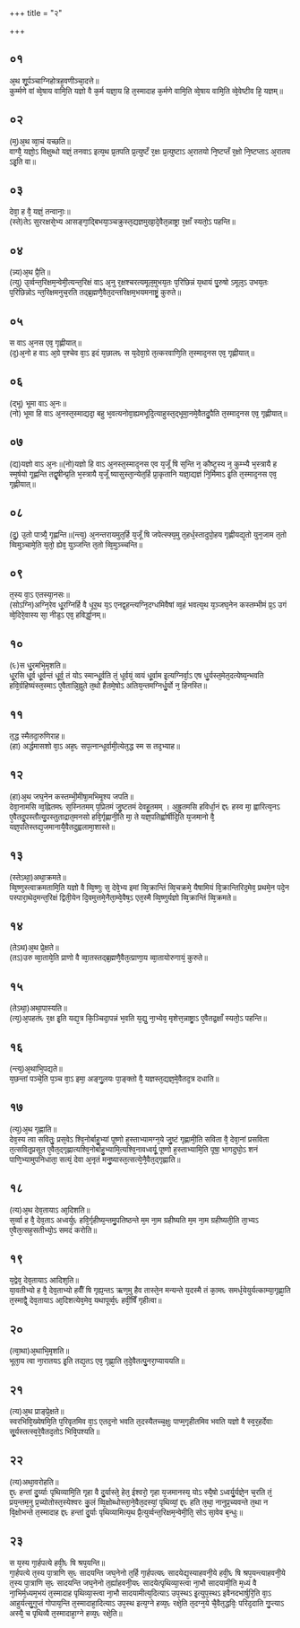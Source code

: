 +++
title = "२"

+++
## ०१
अ᳘थ शू᳘र्पञ्चाग्निहोत्रह᳘वणीञ्चा᳘दत्ते॥  
कुर्म्मणे वां व्वे᳘षाय वामि᳘ति यज्ञो वै क᳘र्म यज्ञा᳘य हि त᳘स्मादाह क᳘र्मणे वामि᳘ति व्वे᳘षाय वामि᳘ति व्वे᳘वेष्टीव हि᳘ यज्ञम्॥  
## ०२
(म᳘)अ᳘थ व्वा᳘चं यच्छति॥  
वाग्वै᳘ यज्ञो᳘ऽ विक्षुब्धो यज्ञं᳘ तनवाऽ इत्य᳘थ प्र᳘तपति प्र᳘त्युष्टँ र᳘क्षः प्र᳘त्युष्टाऽ अ᳘रातयो नि᳘ष्टप्तँ र᳘क्षो नि᳘ष्टप्ताऽ अ᳘रातय ऽइ᳘ति वा॥  
## ०३
देवा᳘ ह वै᳘ यज्ञं᳘ तन्वानाः᳘॥  
(स्ते)तेऽ सुररक्षसे᳘भ्य आसङ्गा᳘द्बिभया᳘ञ्चक्रुस्त᳘द्यज्ञमुखा᳘दे᳘वैत᳘न्नाष्ट्रा र᳘क्षाँ स्यतो᳘ऽ पहन्ति॥  
## ०४
(न्न्य)अ᳘थ प्रै᳘ति॥  
(त्यु) उ᳘र्व्वन्त᳘रिक्षम᳘न्वेमी᳘त्यन्त᳘रिक्षं वाऽ अ᳘नु र᳘क्षश्चरत्यमूल᳘मुभय᳘तः प᳘रिछिन्नं य᳘थायं पु᳘रुषो 
ऽमूल᳘ऽ उभय᳘तः प᳘रिछिन्नोऽ न्त᳘रिक्षमनुच᳘रति तद्ब्र᳘ह्मणै᳘वैत᳘दन्तरिक्षम᳘भयमनाष्ट्रं᳘ कुरुते॥  
## ०५
स वाऽ अ᳘नस एव᳘ गृह्णीयात्॥  
(द᳘)अ᳘नो ह वाऽ अ᳘ग्रे प᳘श्चेव वा᳘ऽ इदं य᳘छालᳮ स य᳘देवा᳘ग्रे त᳘त्करवाणि᳘ति त᳘स्माद᳘नस एव᳘ गृह्णीयात्॥  
## ०६
(द्भू) भूमा वाऽ अ᳘नः॥  
(नो) भूमा हि वाऽ अ᳘नस्त᳘स्माद्यदा᳘ बहु भ᳘वत्यनोवा᳘ह्यमभूदि᳘त्याहुस्त᳘द्भूमा᳘नमे᳘वैतदु᳘पैति त᳘स्माद᳘नस एव᳘ गृह्णीयात्॥  
## ०७
(द्य)यज्ञो वाऽ अ᳘नः॥(नो)यज्ञो हि वाऽ अ᳘नस्त᳘स्माद᳘नस एव य᳘जूँ षि  स᳘न्ति न᳘ कौष्ट᳘स्य न᳘ कुम्भ्यै भ᳘स्त्रायै ह स्म᳘र्षयो गृ᳘ह्णन्ति तद्वृ᳘षीन्प्र᳘ति भ᳘स्त्रायै य᳘जूँ ष्यासुस्ता᳘न्येत᳘र्हि प्रा᳘कृतानि यज्ञा᳘द्यज्ञं नि᳘र्मिमाऽ इ᳘ति त᳘स्माद᳘नस एव᳘ गृह्णीयात्॥  
## ०८
(दु᳘) उ᳘तो पात्र्यै᳘ गृह्णन्ति॥(न्त्य᳘) अ᳘नन्तरायमुत᳘र्हि य᳘जूँ षि जपेत्स्फ्य᳘मु त᳘हर्ध᳘स्तादुपो᳘हय गृह्णीयद्य᳘तो युन᳘जाम त᳘तो व्विमुञ्चामे᳘ति य᳘तो᳘ ह्येव᳘ युञ्जन्ति त᳘तो व्वि᳘मुञ्च्चन्ति॥  
## ०९
त᳘स्य वा᳘ऽ एतस्या᳘नसः॥  
(सोऽग्नि)अग्नि᳘रेव धू᳘रग्निर्हि वै धूर᳘थ य᳘ऽ एनद्व᳘हन्त्यग्नि᳘दग्धमिवैषां व्व᳘हं भवत्य᳘थ य᳘ञ्जघ᳘नेन कस्तम्भीमं प्र᳘ऽ उगं व्वे᳘दिरे᳘वास्य सा᳘ नीड᳘ऽ एव᳘ हविर्द्धा᳘नम्॥  
## १०
(ᳮ)स धु᳘रमभि᳘मृशति॥  
धू᳘रसि धू᳘र्व धू᳘र्वन्तं धू᳘र्व᳘ तं योऽ स्मान्धू᳘र्वति तं᳘ धूर्वयं᳘ व्वयं धू᳘र्वाम इ᳘त्यग्निर्वा᳘ऽ एष धु᳘र्यस्त᳘मेत᳘दत्येष्य᳘न्भवति हवि᳘र्ग्रहिष्यंस्त᳘स्माऽ ए᳘वैतान्नि᳘ह्नुते त᳘थो हैतमे᳘षोऽ अतिय᳘न्तमग्निर्धु᳘र्यो न᳘ हिनस्ति॥  
## ११
त᳘द्ध स्मैतदा᳘रुणिराह॥  
(हा) अर्द्धमासशो वा᳘ऽ अह᳘ᳮ सप᳘त्नान्धूर्वामी᳘त्येत᳘द्ध स्म स तद᳘भ्याह॥  
## १२
(हा)अ᳘थ जघ᳘नेन कस्तम्भी᳘मीषा᳘मभिमृ᳘श्य जपति॥  
देवा᳘नामसि व्व᳘ह्नितमᳮ स᳘स्नितमम् प᳘प्रितमं जु᳘ष्टतमं देवहू᳘तमम् । अ᳘ह्रुतमसि हविर्धा᳘नं द्दᳮ हस्व मा᳘ ह्वारित्य᳘नऽ ए᳘वैतदु᳘पस्तौत्यु᳘पस्तुताद्रात᳘मनसो हवि᳘र्गृह्णानी᳘ति मा᳘ ते यज्ञ᳘पतिर्ह्वार्षीदि᳘ति य᳘जमानो वै᳘ यज्ञ᳘पतिस्तद्य᳘जमानायै᳘वैतदुह्वलामा᳘शास्ते॥  
## १३
(स्तेऽथा᳘)अथा᳘क्रमते॥  
व्वि᳘ष्णुस्त्वाक्रमतामि᳘ति यज्ञो वै व्वि᳘ष्णुः स᳘ देवे᳘भ्य इमां व्वि᳘क्रान्तिं व्वि᳘चक्रमे᳘ यैषामियं वि᳘क्रान्तिरिद᳘मेव᳘ प्रथमे᳘न पदे᳘न पस्पारा᳘थेद᳘मन्त᳘रिक्षं द्विती᳘येन दि᳘वमुत्तमे᳘नैता᳘म्वे᳘वैष᳘ऽ एत᳘स्मै व्वि᳘ष्णुर्यज्ञो व्वि᳘क्रान्तिं व्वि᳘क्रमते॥  
## १४
(तेऽथ)अ᳘थ प्रे᳘क्षते॥  
(तऽ)उरु व्वा᳘ताये᳘ति प्राणो वै व्वा᳘तस्तद्ब्र᳘ह्मणै᳘वैत᳘त्प्राणा᳘य व्वा᳘तायोरुगायं᳘ कुरुते॥  
## १५
(तेऽथा᳘)अथा᳘पास्यति॥  
(त्य᳘)अ᳘पहतंᳮ र᳘क्ष इ᳘ति यद्य᳘त्र कि᳘ञ्चिदा᳘पन्नं भ᳘वति य᳘द्यु᳘ ना᳘भ्येव᳘ मृशेत्त᳘न्नाष्ट्रा᳘ऽ ए᳘वैतद्र᳘क्षाँ स्यतो᳘ऽ पहन्ति॥  
## १६
(न्त्य᳘)अ᳘थाभि᳘पद्यते॥  
य᳘छन्तां पञ्चे᳘ति प᳘ञ्च वा᳘ऽ इमा᳘ अङ्गु᳘लयः पा᳘ङ्क्तो वै᳘ यज्ञस्त᳘द्यज्ञ᳘मे᳘वैतद᳘त्र दधाति॥  
## १७
(त्य᳘)अ᳘थ गृह्णाति॥  
देव᳘स्य त्वा सवितुः᳘ प्रस᳘वेऽ श्वि᳘नोर्बाहु᳘भ्यां पूष्णो ह᳘स्ताभ्यामग्न᳘ये जु᳘ष्टं गृह्णामी᳘ति सविता वै᳘ देवा᳘नां प्रसविता त᳘त्सवितृ᳘प्रसूत ए᳘वैत᳘द्गृह्णात्यश्वि᳘नोर्बाहु᳘भ्यामि᳘त्यश्वि᳘नावध्वर्यू᳘ पूष्णो ह᳘स्ताभ्यामि᳘ति पूषा᳘ भागदुघो᳘ऽ शनं पाणि᳘भ्यामुपनिधाता᳘ सत्यं᳘ देवा अ᳘नृतं मनु᳘ष्यास्त᳘त्सत्ये᳘नै᳘वैत᳘द्गृह्णाति॥  
## १८
(त्य)अ᳘थ देव᳘तायाऽ आ᳘दिशति॥  
स᳘र्व्वा ह वै᳘ देव᳘ताऽ अध्वर्युᳮ हवि᳘र्गृहीष्य᳘न्तमु᳘पतिष्ठन्ते म᳘म ना᳘म ग्रहीष्यति म᳘म ना᳘म ग्रहीष्यती᳘ति ता᳘भ्यऽ ए᳘वैत᳘त्सह᳘सतीभ्यो᳘ऽ समदं करोति॥  
## १९
य᳘द्वेव᳘ देव᳘तायाऽ आदिश᳘ति॥  
या᳘वतीभ्यो ह वै᳘ देव᳘ताभ्यो हवींँ षि गृह्य᳘न्तऽ ऋण᳘मु हैव तास्ते᳘न मन्यन्ते य᳘दस्मै तं का᳘मᳮ समर्ध᳘येयुर्यत्काम्या᳘गृह्णा᳘ति त᳘स्माद्वै᳘ देव᳘तायाऽ आ᳘दिशत्येव᳘मेव᳘ यथापूर्व्व᳘ᳮ हवीं᳘षिँ गृहीत्वा॥  
## २०
(त्वा᳘था)अ᳘थाभि᳘मृशति॥  
भूता᳘य त्वा ना᳘रातयऽ इ᳘ति तद्य᳘तऽ एव᳘ गृह्णा᳘ति त᳘दे᳘वैतत्पु᳘नरा᳘प्याययति॥  
## २१
(त्य)अ᳘थ प्राङ्प्रे᳘क्षते॥  
स्वरभिवि᳘ख्येषमि᳘ति प᳘रिवृतमिव वा᳘ऽ एतद᳘नो भवति त᳘दस्यैतच्च᳘क्षुः पाप्म᳘गृहीतमिव भवति यज्ञो वै स्व᳘र᳘हर्देवाः सू᳘र्यस्तत्स्व᳘रे᳘वैतद᳘तोऽ भिवि᳘पश्यति॥  
## २२
(त्य)अथा᳘वरोहति॥  
द्द᳘ᳮ हन्तां दु᳘र्य्याः पृथिव्यामि᳘ति गृहा वै दु᳘र्यास्ते᳘ हेत᳘ ईश्वरो᳘ गृहा य᳘जमानस्य᳘ योऽ स्यै᳘षो ऽध्वर्यु᳘र्यज्ञे᳘न च᳘रति तं᳘ प्रय᳘न्तम᳘नु प्र᳘च्योतोस्त᳘स्येश्वरः कु᳘लं व्वि᳘क्षोब्धोस्ता᳘ने᳘वैत᳘दस्यां᳘ पृथिव्यां᳘ द्दᳮ हति त᳘था᳘ नानुप्र᳘च्यवन्ते त᳘था न वि᳘क्षोभन्ते त᳘स्मादाह द्दᳮ हन्तां दु᳘र्याः पृथिव्यामित्य᳘थ प्रै᳘त्युर्व्वन्त᳘रिक्षम᳘न्वेमी᳘ति᳘ सोऽ सा᳘वेव ब᳘न्धुः॥  
## २३
स य᳘स्य गा᳘र्हपत्ये हवी᳘ᳮ षि श्रप᳘यन्ति॥  
गा᳘र्हपत्ये त᳘स्य पा᳘त्राणि स᳘ᳮ सादयन्ति जघ᳘नेनो त᳘र्हि गा᳘र्हपत्यᳮ सादयेद्य᳘स्याहवनी᳘ये हवी᳘ᳮ षि श्रप᳘यन्त्याहवनी᳘ये त᳘स्य पा᳘त्राणि स᳘ᳮ सादयन्ति जघ᳘नेनो त᳘र्ह्याहवनी᳘यᳮ सादयेत्पृथिव्या᳘स्त्वा ना᳘भौ सादयामी᳘ति म᳘ध्यं वै ना᳘भिर्म᳘ध्यम᳘भयं त᳘स्मादाह पृथिव्या᳘स्त्वा ना᳘भौ सादयामीत्य᳘दित्याऽ उप᳘स्थऽ इ᳘त्युप᳘स्थऽ इवैनदभार्षुरि᳘ति वा᳘ऽ आहुर्यत्सु᳘गुप्तं गोपाय᳘न्ति त᳘स्मादाहा᳘दित्याऽ उप᳘स्थ इत्य᳘ग्ने हव्य᳘ᳮ रक्षे᳘ति त᳘दग्न᳘ये चै᳘वैत᳘द्धविः᳘ परिद᳘दाति गु᳘प्त्याऽ अस्यै᳘ च पृथिव्यै त᳘स्मादाहा᳘ग्ने हव्य᳘ᳮ रक्षे᳘ति॥ 
